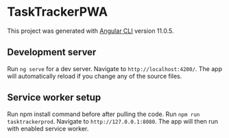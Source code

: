 # TaskTrackerPWA

This project was generated with [Angular CLI](https://github.com/angular/angular-cli) version 11.0.5.

## Development server

Run `ng serve` for a dev server. Navigate to `http://localhost:4200/`. The app will automatically reload if you change any of the source files.

## Service worker setup

Run npm install command before after pulling the code.
Run `npm run tasktrackerprod`. Navigate to `http://127.0.0.1:8080`. The app will then run with enabled service worker.
